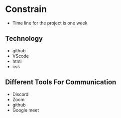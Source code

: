 # Constrain

- Time line for the project is one week

## Technology

- github
- VScode
- html
- css

## Different Tools For Communication

- Discord
- Zoom
- github
- Google meet

